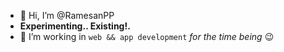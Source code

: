 - 👋 Hi, I’m @RamesanPP 
- **Experimenting.. Existing!.**
- 👀 I’m working in `web && app development`   *for the time being* 😉

